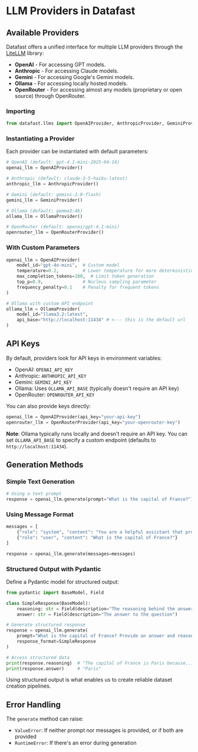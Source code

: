 # LLM Providers in Datafast

## Available Providers

Datafast offers a unified interface for multiple LLM providers through the [LiteLLM](https://github.com/BerriAI/litellm) library:

- **OpenAI** - For accessing GPT models.
- **Anthropic** - For accessing Claude models.
- **Gemini** - For accessing Google's Gemini models.
- **Ollama** - For accessing locally hosted models.
- **OpenRouter** - For accessing almost any models (proprietary or open source) through OpenRouter.

### Importing

```python
from datafast.llms import OpenAIProvider, AnthropicProvider, GeminiProvider, OllamaProvider, OpenRouterProvider
```

### Instantiating a Provider

Each provider can be instantiated with default parameters:

```python
# OpenAI (default: gpt-4.1-mini-2025-04-14)
openai_llm = OpenAIProvider()

# Anthropic (default: claude-3-5-haiku-latest)
anthropic_llm = AnthropicProvider()

# Gemini (default: gemini-2.0-flash)
gemini_llm = GeminiProvider()

# Ollama (default: gemma3:4b)
ollama_llm = OllamaProvider()

# OpenRouter (default: openai/gpt-4.1-mini)
openrouter_llm = OpenRouterProvider()
```

### With Custom Parameters

```python
openai_llm = OpenAIProvider(
    model_id="gpt-4o-mini",  # Custom model
    temperature=0.2,         # Lower temperature for more deterministic outputs
    max_completion_tokens=100,  # Limit token generation
    top_p=0.9,               # Nucleus sampling parameter
    frequency_penalty=0.1    # Penalty for frequent tokens
)

# Ollama with custom API endpoint
ollama_llm = OllamaProvider(
    model_id="llama3.2:latest",
    api_base="http://localhost:11434" # <--- this is the default url
)
```

## API Keys

By default, providers look for API keys in environment variables:

- OpenAI: `OPENAI_API_KEY`
- Anthropic: `ANTHROPIC_API_KEY`
- Gemini: `GEMINI_API_KEY`
- Ollama: Uses `OLLAMA_API_BASE` (typically doesn't require an API key)
- OpenRouter: `OPENROUTER_API_KEY`

You can also provide keys directly:

```python
openai_llm = OpenAIProvider(api_key="your-api-key")
openrouter_llm = OpenRouterProvider(api_key="your-openrouter-key")
```

**Note**: Ollama typically runs locally and doesn't require an API key. You can set `OLLAMA_API_BASE` to specify a custom endpoint (defaults to `http://localhost:11434`).

## Generation Methods

### Simple Text Generation

```python
# Using a text prompt
response = openai_llm.generate(prompt="What is the capital of France?")
```

### Using Message Format

```python
messages = [
    {"role": "system", "content": "You are a helpful assistant that provides brief answers."},
    {"role": "user", "content": "What is the capital of France?"}
]

response = openai_llm.generate(messages=messages)
```

### Structured Output with Pydantic

Define a Pydantic model for structured output:

```python
from pydantic import BaseModel, Field

class SimpleResponse(BaseModel):
    reasoning: str = Field(description="The reasoning behind the answer")
    answer: str = Field(description="The answer to the question")

# Generate structured response
response = openai_llm.generate(
    prompt="What is the capital of France? Provide an answer and reasoning.",
    response_format=SimpleResponse
)

# Access structured data
print(response.reasoning)  # "The capital of France is Paris because..."
print(response.answer)     # "Paris"
```

Using structured output is what enables us to create reliable dataset creation pipelines.

## Error Handling

The `generate` method can raise:

- `ValueError`: If neither prompt nor messages is provided, or if both are provided
- `RuntimeError`: If there's an error during generation
